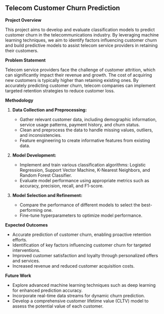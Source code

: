 ## **Telecom Customer Churn Prediction**

**Project Overview**

This project aims to develop and evaluate classification models to predict customer churn in the telecommunications industry. By leveraging machine learning techniques, we aim to identify factors influencing customer churn and build predictive models to assist telecom service providers in retaining their customers.

**Problem Statement**

Telecom service providers face the challenge of customer attrition, which can significantly impact their revenue and growth. The cost of acquiring new customers is typically higher than retaining existing ones. By accurately predicting customer churn, telecom companies can implement targeted retention strategies to reduce customer loss.

**Methodology**

1.  **Data Collection and Preprocessing:**
    
    -   Gather relevant customer data, including demographic information, service usage patterns, payment history, and churn status.
    -   Clean and preprocess the data to handle missing values, outliers, and inconsistencies.
    -   Feature engineering to create informative features from existing data.
2.  **Model Development:**
    
    -   Implement and train various classification algorithms: Logistic Regression, Support Vector Machine, K-Nearest Neighbors, and Random Forest Classifier.
    -   Evaluate model performance using appropriate metrics such as accuracy, precision, recall, and F1-score.
3.  **Model Selection and Refinement:**
    
    -   Compare the performance of different models to select the best-performing one.
    -   Fine-tune hyperparameters to optimize model performance.

**Expected Outcomes**

-   Accurate prediction of customer churn, enabling proactive retention efforts.
-   Identification of key factors influencing customer churn for targeted interventions.
-   Improved customer satisfaction and loyalty through personalized offers and services.
-   Increased revenue and reduced customer acquisition costs.

**Future Work**

-   Explore advanced machine learning techniques such as deep learning for enhanced prediction accuracy.
-   Incorporate real-time data streams for dynamic churn prediction.
-   Develop a comprehensive customer lifetime value (CLTV) model to assess the potential value of each customer.
